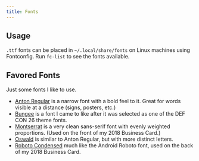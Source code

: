 ```yaml
---
title: Fonts
---
```


## Usage ##

`.ttf` fonts can be placed in `~/.local/share/fonts` on Linux machines using
Fontconfig.  Run `fc-list` to see the fonts available.

## Favored Fonts ##

Just some fonts I like to use.

* [Anton
  Regular](https://github.com/google/fonts/blob/master/ofl/anton/Anton-Regular.ttf)
  is a narrow font with a bold feel to it.  Great for words visible at a
  distance (signs, posters, etc.)
* [Bungee](https://github.com/google/fonts/tree/master/ofl/bungee) is a font I
  came to like after it was selected as one of the DEF CON 26 theme fonts.
* [Montserrat](https://github.com/JulietaUla/Montserrat/tree/master/fonts/ttf)
  is a very clean sans-serif font with evenly weighted proportions.  (Used on
  the front of my 2018 Business Card.)
* [Oswald](https://github.com/google/fonts/tree/master/ofl/oswald)
  is similar to Anton Regular, but with more distinct letters.
* [Roboto
  Condensed](https://github.com/google/fonts/tree/master/apache/robotocondensed)
  much like the Android Roboto font, used on the back of my 2018 Business Card.
